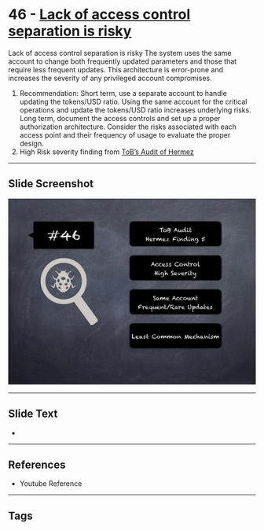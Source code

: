 
# 46 - [Lack of access control separation is risky](./Lack%20of%20access%20control%20separation%20is%20risky.md)

Lack of access control separation is risky The system uses the same account to change both frequently updated parameters and those that require less frequent updates. This architecture is error-prone and increases the severity of any privileged account compromises.


1.  Recommendation: Short term, use a separate account to handle updating the tokens/USD ratio. Using the same account for the critical operations and update the tokens/USD ratio increases underlying risks. Long term, document the access controls and set up a proper authorization architecture. Consider the risks associated with each access point and their frequency of usage to evaluate the proper design.
2.  High Risk severity finding from [ToB’s Audit of Hermez](https://github.com/trailofbits/publications/blob/master/reviews/hermez.pdf)


___
## Slide Screenshot
![046.png](../../images/7.%20Audit%20Findings%20101/046.png)
___
## Slide Text
- 
___
## References
- Youtube Reference
___
## Tags
